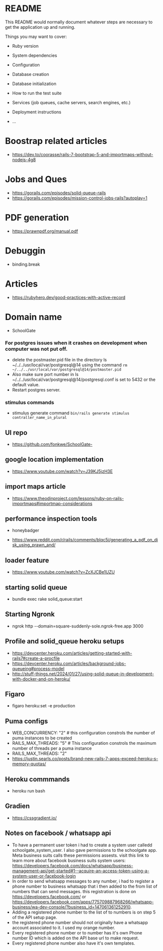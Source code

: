 # README

This README would normally document whatever steps are necessary to get the
application up and running.

Things you may want to cover:

* Ruby version

* System dependencies

* Configuration

* Database creation

* Database initialization

* How to run the test suite

* Services (job queues, cache servers, search engines, etc.)

* Deployment instructions

* ...

# Boostrap related articles
- https://dev.to/coorasse/rails-7-bootstrap-5-and-importmaps-without-nodejs-4g8

# Jobs and Ques
- https://gorails.com/episodes/solid-queue-rails
- https://gorails.com/episodes/mission-control-jobs-rails?autoplay=1

# PDF generation
- https://prawnpdf.org/manual.pdf

# Debuggin
- binding.break

# Articles
- https://rubyhero.dev/good-practices-with-active-record

# Domain name
- SchoolGate

### For postgres issues when it crashes on development when computer was not put off.
- delete the postmaster.pid file in the directory ls ~/../../usr/local/var/postgresql@14 using the command
`rm ~/../../usr/local/var/postgresql@14/postmaster.pid`
- Also make sure port number in ls ~/../../usr/local/var/postgresql@14/postgresql.conf is set to 5432 or the default value.
- Restart postgres server.

### stimulus commands
- stimulus generate command
`bin/rails generate stimulus contraller_name_in_plural`

## UI repo
- https://github.com/fonkwe/SchoolGate-

## google location implementation
- https://www.youtube.com/watch?v=J39KJ5jzH3E

## import maps article
- https://www.theodinproject.com/lessons/ruby-on-rails-importmaps#importmap-considerations

## performance inspection tools
- honeybadger

- https://www.reddit.com/r/rails/comments/blqc5i/generating_a_pdf_on_disk_using_prawn_and/

## loader feature
- https://www.youtube.com/watch?v=ZcXJCBe1UZU

## starting solid queue
- bundle exec rake solid_queue:start

## Starting Ngronk
- ngrok http --domain=square-suddenly-sole.ngrok-free.app 3000

## Profile and solid_queue heroku setups
- https://devcenter.heroku.com/articles/getting-started-with-rails7#create-a-procfile
- https://devcenter.heroku.com/articles/background-jobs-queueing#process-model
- http://stuff-things.net/2024/01/27/using-solid-queue-in-development-with-docker-and-on-heroku/

## Figaro
- figaro heroku:set -e production

## Puma configs
- WEB_CONCURRENCY: "2" # this configuration constrols the number of puma instances to be created
- RAILS_MAX_THREADS: "5" # This configuration constrols the maximum number of threads per a puma instance
- RAILS_MAX_THREADS: "2"
- https://justin.searls.co/posts/brand-new-rails-7-apps-exceed-heroku-s-memory-quotas/

## Heroku commmands
- heroku run bash

## Gradien
- https://cssgradient.io/

## Notes on facebook / whatsapp api
- To have a permanent user token i had to create a system user calledd schoolgate_system_user. I also gave permissions to the schoolgate app. Meta business suits calls these permissions assests. visit this link to learn more about facebook business suits system users: https://developers.facebook.com/docs/whatsapp/business-management-api/get-started#1--acquire-an-access-token-using-a-system-user-or-facebook-login
- In order to send whatsapp messages to any number, i had to register a phone number to business whatsapp that i then added to the from list of numbers that can send messages. this registration is done on https://developers.facebook.com/ or https://developers.facebook.com/apps/775709887968266/whatsapp-business/wa-dev-console/?business_id=147061361252910.
- Adding a registered phone number to the list of to numbers is on step 5 of the API setup page.
- the registered phone number should not originally have a whatsapp account associated to it. I used my orange number.
- Every registered phone number or to number has it's own Phone number ID which is added on the API base url to make request.
- Every registered phone number also have it's own templates.